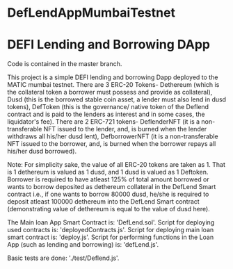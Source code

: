 # DefLendAppMumbaiTestnet
# DEFI Lending and Borrowing DApp

Code is contained in the master branch.

This project is a simple DEFI lending and borrowing Dapp deployed to the MATIC mumbai testnet. There are 3 ERC-20 Tokens- Dethereum (which is the collateral token a borrower must possess and provide as collateral), Dusd (this is the borrowed stable coin asset, a lender must also lend in dusd tokens), DefToken (this is the governance/ native token of the Deflend contract and is paid to the lenders as interest and in some cases, the liquidator's fee). There are 2 ERC-721 tokens- DeflenderNFT (it is a non-transferable NFT issued to the lender, and, is burned when the lender withdraws all his/her dusd lent), DefborrowerNFT (it is a non-transferable NFT issued to the borrower, and, is burned when the borrower repays all his/her dusd borrowed).

Note: For simplicity sake, the value of all ERC-20 tokens are taken as 1. That is 1 dethereum is valued as 1 dusd, and 1 dusd is valued as 1 Deftoken. Borrower is required to have atleast 125% of total amount borrowed or wants to borrow deposited as dethereum collateral in the DefLend Smart contract i.e., if one wants to borrow 80000 dusd, he/she is required to deposit atleast 100000 dethereum into the DefLend Smart contract (demonstrating value of dethereum is equal to the value of dusd here).

The Main loan App Smart Contract is: 'DefLend.sol'.
Script for deploying used contracts is: 'deployedContracts.js'.
Script for deploying main loan smart contract is: 'deploy.js'.
Script for performing functions in the Loan App (such as lending and borrowing) is: 'defLend.js'.

Basic tests are done: './test/Deflend.js'.
